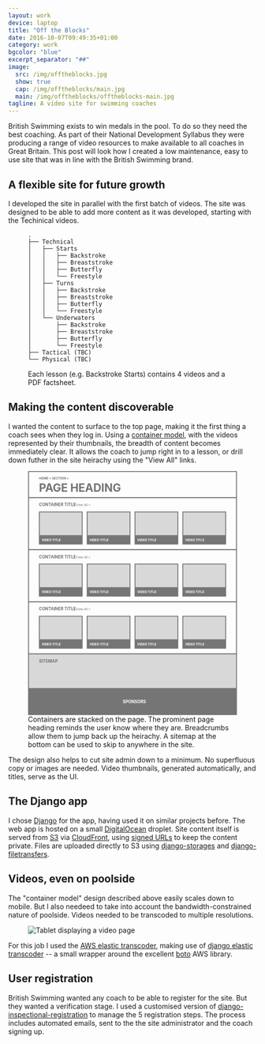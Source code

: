 ```yaml
---
layout: work
device: laptop
title: "Off the Blocks"
date: 2016-10-07T09:49:35+01:00
category: work
bgcolor: "blue"
excerpt_separator: "##"
image:
  src: /img/offtheblocks.jpg
  show: true
  cap: /img/offtheblocks/main.jpg
  main: /img/offtheblocks/offtheblocks-main.jpg
tagline: A video site for swimming coaches
---
```


British Swimming exists to win medals in the pool. To do so they need the best coaching.  As part of their National Development Syllabus they were producing a range of video resources to make available to all coaches in Great Britain. This post will look how I created a low maintenance, easy to use site that was in line with the British Swimming brand.


## A flexible site for future growth

I developed the site in parallel with the first batch of videos. The site was designed to be able to add more content as it was developed, starting with the Techinical videos.

<figure class="highlight"><pre><code class="language-text" data-lang="text">.
├── Technical
│   ├── Starts
│   │   ├── Backstroke
│   │   ├── Breaststroke
│   │   ├── Butterfly
│   │   └── Freestyle
│   ├── Turns
│   │   ├── Backstroke
│   │   ├── Breaststroke
│   │   ├── Butterfly
│   │   └── Freestyle
│   └── Underwaters
│       ├── Backstroke
│       ├── Breaststroke
│       ├── Butterfly
│       └── Freestyle
├── Tactical (TBC)
└── Physical (TBC)</code></pre>
<figcaption>
Each lesson (e.g. Backstroke Starts) contains 4 videos and a PDF factsheet.
</figcaption>
</figure>

## Making the content discoverable

I wanted the content to surface to the top page, making it the first thing a coach sees when they log in. Using a [container model][1], with the videos represented by their thumbnails, the breadth of content becomes immediately clear. It allows the coach to jump right in to a lesson, or drill down futher in the site heirachy using the "View All" links.

<style>
.safari-fix {
  padding-top: 116.583748%;
  position: relative;
  width: 100%;
  height: auto;
}
.safari-fix svg {
  position: absolute;
  top: 0;
  left: 0;
  width: 100%;
  height: 100%;
}
</style>

<figure>
  <div class="safari-fix">
  <?xml version="1.0" encoding="UTF-8" standalone="no"?>
  <svg width="1206px" height="1406px" viewBox="0 0 1206 1406" version="1.1" xmlns="http://www.w3.org/2000/svg" xmlns:xlink="http://www.w3.org/1999/xlink">
      <!-- Generator: Sketch 39.1 (31720) - http://www.bohemiancoding.com/sketch -->
      <title>Off the Blocks</title>
      <desc>Created with Sketch.</desc>
      <defs>
          <rect id="path-1" x="0" y="0" width="252" height="141"></rect>
          <mask id="mask-2" maskContentUnits="userSpaceOnUse" maskUnits="objectBoundingBox" x="0" y="0" width="252" height="141" fill="white">
              <use xlink:href="#path-1"></use>
          </mask>
          <rect id="path-3" x="0" y="0" width="252" height="141"></rect>
          <mask id="mask-4" maskContentUnits="userSpaceOnUse" maskUnits="objectBoundingBox" x="0" y="0" width="252" height="141" fill="white">
              <use xlink:href="#path-3"></use>
          </mask>
          <rect id="path-5" x="0" y="0" width="252" height="141"></rect>
          <mask id="mask-6" maskContentUnits="userSpaceOnUse" maskUnits="objectBoundingBox" x="0" y="0" width="252" height="141" fill="white">
              <use xlink:href="#path-5"></use>
          </mask>
          <rect id="path-7" x="0" y="0" width="252" height="141"></rect>
          <mask id="mask-8" maskContentUnits="userSpaceOnUse" maskUnits="objectBoundingBox" x="0" y="0" width="252" height="141" fill="white">
              <use xlink:href="#path-7"></use>
          </mask>
          <rect id="path-9" x="0" y="0" width="252" height="141"></rect>
          <mask id="mask-10" maskContentUnits="userSpaceOnUse" maskUnits="objectBoundingBox" x="0" y="0" width="252" height="141" fill="white">
              <use xlink:href="#path-9"></use>
          </mask>
          <rect id="path-11" x="0" y="0" width="252" height="141"></rect>
          <mask id="mask-12" maskContentUnits="userSpaceOnUse" maskUnits="objectBoundingBox" x="0" y="0" width="252" height="141" fill="white">
              <use xlink:href="#path-11"></use>
          </mask>
          <rect id="path-13" x="0" y="0" width="252" height="141"></rect>
          <mask id="mask-14" maskContentUnits="userSpaceOnUse" maskUnits="objectBoundingBox" x="0" y="0" width="252" height="141" fill="white">
              <use xlink:href="#path-13"></use>
          </mask>
          <rect id="path-15" x="0" y="0" width="252" height="141"></rect>
          <mask id="mask-16" maskContentUnits="userSpaceOnUse" maskUnits="objectBoundingBox" x="0" y="0" width="252" height="141" fill="white">
              <use xlink:href="#path-15"></use>
          </mask>
          <rect id="path-17" x="0" y="0" width="252" height="141"></rect>
          <mask id="mask-18" maskContentUnits="userSpaceOnUse" maskUnits="objectBoundingBox" x="0" y="0" width="252" height="141" fill="white">
              <use xlink:href="#path-17"></use>
          </mask>
          <rect id="path-19" x="0" y="0" width="252" height="141"></rect>
          <mask id="mask-20" maskContentUnits="userSpaceOnUse" maskUnits="objectBoundingBox" x="0" y="0" width="252" height="141" fill="white">
              <use xlink:href="#path-19"></use>
          </mask>
          <rect id="path-21" x="0" y="0" width="252" height="141"></rect>
          <mask id="mask-22" maskContentUnits="userSpaceOnUse" maskUnits="objectBoundingBox" x="0" y="0" width="252" height="141" fill="white">
              <use xlink:href="#path-21"></use>
          </mask>
          <rect id="path-23" x="0" y="0" width="252" height="141"></rect>
          <mask id="mask-24" maskContentUnits="userSpaceOnUse" maskUnits="objectBoundingBox" x="0" y="0" width="252" height="141" fill="white">
              <use xlink:href="#path-23"></use>
          </mask>
      </defs>
      <g id="Off-the-Blocks-wireframe" stroke="none" stroke-width="1" fill="none" fill-rule="evenodd">
          <g id="Group" transform="translate(3.000000, 3.000000)">
              <rect id="Rectangle" stroke="#757575" stroke-width="5" x="0" y="0" width="1200" height="150"></rect>
              <text id="HOME-&gt;-SECTION-&gt;" font-size="18" font-weight="bold" fill="#757575">
                  <tspan x="60" y="45">HOME &gt;   SECTION &gt;</tspan>
              </text>
              <text id="PAGE-HEADING" font-size="64" font-weight="bold" letter-spacing="-0.5" fill="#757575">
                  <tspan x="60" y="117">PAGE HEADING</tspan>
              </text>
          </g>
          <g id="Group-3" transform="translate(3.000000, 153.000000)">
              <rect id="Rectangle-Copy" stroke="#757575" stroke-width="5" x="0" y="0" width="1200" height="300"></rect>
              <text id="CONTAINER-TITLE-/-Vi" font-size="24" font-weight="bold" fill="#757575">
                  <tspan x="60" y="50">CONTAINER TITLE</tspan>
                  <tspan x="262.136719" y="50" font-size="18" font-weight="normal"> / View All &gt;</tspan>
                  <tspan x="356.144531" y="50"> </tspan>
              </text>
              <g id="Group-2" transform="translate(60.000000, 80.000000)">
                  <use id="Rectangle-2" stroke="#757575" mask="url(#mask-2)" stroke-width="10" fill="#D8D8D8" xlink:href="#path-1"></use>
                  <rect id="Rectangle-3" fill="#757575" x="0" y="140" width="252" height="50"></rect>
                  <text id="VIDEO-TITLE" fill="#FFFFFF" font-size="18" font-weight="bold">
                      <tspan x="16" y="170">VIDEO TITLE</tspan>
                  </text>
              </g>
              <g id="Group-2" transform="translate(336.000000, 80.000000)">
                  <use id="Rectangle-2" stroke="#757575" mask="url(#mask-4)" stroke-width="10" fill="#D8D8D8" xlink:href="#path-3"></use>
                  <rect id="Rectangle-3" fill="#757575" x="0" y="140" width="252" height="50"></rect>
                  <text id="VIDEO-TITLE" fill="#FFFFFF" font-size="18" font-weight="bold">
                      <tspan x="16" y="170">VIDEO TITLE</tspan>
                  </text>
              </g>
              <g id="Group-2" transform="translate(612.000000, 80.000000)">
                  <use id="Rectangle-2" stroke="#757575" mask="url(#mask-6)" stroke-width="10" fill="#D8D8D8" xlink:href="#path-5"></use>
                  <rect id="Rectangle-3" fill="#757575" x="0" y="140" width="252" height="50"></rect>
                  <text id="VIDEO-TITLE" fill="#FFFFFF" font-size="18" font-weight="bold">
                      <tspan x="16" y="170">VIDEO TITLE</tspan>
                  </text>
              </g>
              <g id="Group-2" transform="translate(888.000000, 80.000000)">
                  <use id="Rectangle-2" stroke="#757575" mask="url(#mask-8)" stroke-width="10" fill="#D8D8D8" xlink:href="#path-7"></use>
                  <rect id="Rectangle-3" fill="#757575" x="0" y="140" width="252" height="50"></rect>
                  <text id="VIDEO-TITLE" fill="#FFFFFF" font-size="18" font-weight="bold">
                      <tspan x="16" y="170">VIDEO TITLE</tspan>
                  </text>
              </g>
          </g>
          <g id="Group-3" transform="translate(3.000000, 453.000000)">
              <rect id="Rectangle-Copy" stroke="#757575" stroke-width="5" x="0" y="0" width="1200" height="300"></rect>
              <text id="CONTAINER-TITLE-/-Vi" font-size="24" font-weight="bold" fill="#757575">
                  <tspan x="60" y="50">CONTAINER TITLE</tspan>
                  <tspan x="262.136719" y="50" font-size="18" font-weight="normal"> / View All &gt;</tspan>
                  <tspan x="356.144531" y="50"> </tspan>
              </text>
              <g id="Group-2" transform="translate(60.000000, 80.000000)">
                  <use id="Rectangle-2" stroke="#757575" mask="url(#mask-10)" stroke-width="10" fill="#D8D8D8" xlink:href="#path-9"></use>
                  <rect id="Rectangle-3" fill="#757575" x="0" y="140" width="252" height="50"></rect>
                  <text id="VIDEO-TITLE" fill="#FFFFFF" font-size="18" font-weight="bold">
                      <tspan x="16" y="170">VIDEO TITLE</tspan>
                  </text>
              </g>
              <g id="Group-2" transform="translate(336.000000, 80.000000)">
                  <use id="Rectangle-2" stroke="#757575" mask="url(#mask-12)" stroke-width="10" fill="#D8D8D8" xlink:href="#path-11"></use>
                  <rect id="Rectangle-3" fill="#757575" x="0" y="140" width="252" height="50"></rect>
                  <text id="VIDEO-TITLE" fill="#FFFFFF" font-size="18" font-weight="bold">
                      <tspan x="16" y="170">VIDEO TITLE</tspan>
                  </text>
              </g>
              <g id="Group-2" transform="translate(612.000000, 80.000000)">
                  <use id="Rectangle-2" stroke="#757575" mask="url(#mask-14)" stroke-width="10" fill="#D8D8D8" xlink:href="#path-13"></use>
                  <rect id="Rectangle-3" fill="#757575" x="0" y="140" width="252" height="50"></rect>
                  <text id="VIDEO-TITLE" fill="#FFFFFF" font-size="18" font-weight="bold">
                      <tspan x="16" y="170">VIDEO TITLE</tspan>
                  </text>
              </g>
              <g id="Group-2" transform="translate(888.000000, 80.000000)">
                  <use id="Rectangle-2" stroke="#757575" mask="url(#mask-16)" stroke-width="10" fill="#D8D8D8" xlink:href="#path-15"></use>
                  <rect id="Rectangle-3" fill="#757575" x="0" y="140" width="252" height="50"></rect>
                  <text id="VIDEO-TITLE" fill="#FFFFFF" font-size="18" font-weight="bold">
                      <tspan x="16" y="170">VIDEO TITLE</tspan>
                  </text>
              </g>
          </g>
          <g id="Group-3" transform="translate(3.000000, 753.000000)">
              <rect id="Rectangle-Copy" stroke="#757575" stroke-width="5" x="0" y="0" width="1200" height="300"></rect>
              <text id="CONTAINER-TITLE-/-Vi" font-size="24" font-weight="bold" fill="#757575">
                  <tspan x="60" y="50">CONTAINER TITLE</tspan>
                  <tspan x="262.136719" y="50" font-size="18" font-weight="normal"> / View All &gt;</tspan>
                  <tspan x="356.144531" y="50"> </tspan>
              </text>
              <g id="Group-2" transform="translate(60.000000, 80.000000)">
                  <use id="Rectangle-2" stroke="#757575" mask="url(#mask-18)" stroke-width="10" fill="#D8D8D8" xlink:href="#path-17"></use>
                  <rect id="Rectangle-3" fill="#757575" x="0" y="140" width="252" height="50"></rect>
                  <text id="VIDEO-TITLE" fill="#FFFFFF" font-size="18" font-weight="bold">
                      <tspan x="16" y="170">VIDEO TITLE</tspan>
                  </text>
              </g>
              <g id="Group-2" transform="translate(336.000000, 80.000000)">
                  <use id="Rectangle-2" stroke="#757575" mask="url(#mask-20)" stroke-width="10" fill="#D8D8D8" xlink:href="#path-19"></use>
                  <rect id="Rectangle-3" fill="#757575" x="0" y="140" width="252" height="50"></rect>
                  <text id="VIDEO-TITLE" fill="#FFFFFF" font-size="18" font-weight="bold">
                      <tspan x="16" y="170">VIDEO TITLE</tspan>
                  </text>
              </g>
              <g id="Group-2" transform="translate(612.000000, 80.000000)">
                  <use id="Rectangle-2" stroke="#757575" mask="url(#mask-22)" stroke-width="10" fill="#D8D8D8" xlink:href="#path-21"></use>
                  <rect id="Rectangle-3" fill="#757575" x="0" y="140" width="252" height="50"></rect>
                  <text id="VIDEO-TITLE" fill="#FFFFFF" font-size="18" font-weight="bold">
                      <tspan x="16" y="170">VIDEO TITLE</tspan>
                  </text>
              </g>
              <g id="Group-2" transform="translate(888.000000, 80.000000)">
                  <use id="Rectangle-2" stroke="#757575" mask="url(#mask-24)" stroke-width="10" fill="#D8D8D8" xlink:href="#path-23"></use>
                  <rect id="Rectangle-3" fill="#757575" x="0" y="140" width="252" height="50"></rect>
                  <text id="VIDEO-TITLE" fill="#FFFFFF" font-size="18" font-weight="bold">
                      <tspan x="16" y="170">VIDEO TITLE</tspan>
                  </text>
              </g>
          </g>
          <g id="Group-3" transform="translate(3.000000, 1053.000000)">
              <rect id="Rectangle-Copy" stroke="#757575" stroke-width="5" fill="#D8D8D8" x="0" y="0" width="1200" height="200"></rect>
              <text id="SITEMAP" font-size="24" font-weight="bold" fill="#757575">
                  <tspan x="60" y="50">SITEMAP</tspan>
              </text>
          </g>
          <g id="Group-3" transform="translate(3.000000, 1253.000000)">
              <rect id="Rectangle-Copy" stroke="#757575" stroke-width="5" fill="#757575" x="0" y="0" width="1200" height="150"></rect>
              <text id="SPONSORS" fill="#FFFFFF" font-size="24" font-weight="bold">
                  <tspan x="544" y="85">SPONSORS</tspan>
              </text>
          </g>
      </g>
  </svg>
  </div>

  <figcaption>
    Containers are stacked on the page. The prominent page heading reminds the user know where they are. Breadcrumbs allow them to jump back up the heirachy. A sitemap at the bottom can be used to skip to anywhere in the site.
  </figcaption>
</figure>

The design also helps to cut site admin down to a minimum. No superfluous copy or images are needed. Video thumbnails, generated automatically, and titles, serve as the UI.

## The Django app

I chose [Django][6] for the app, having used it on similar projects before. The web app is hosted on a small [DigitalOcean][7] droplet. Site content itself is served from [S3][10] via [CloudFront][11], using [signed URLs][12] to keep the content private. Files are uploaded directly to S3 using [django-storages][8] and [django-filetransfers][9].


## Videos, even on poolside

The "container model" design described above easily scales down to mobile. But I also needeed to take into account the bandwidth-constrained nature of poolside. Videos needed to be transcoded to multiple resolutions.

<figure>
  <img src="/img/offtheblocks/tablet.jpg" alt="Tablet displaying a video page">
</figure>

For this job I used the [AWS elastic transcoder][2], making use of [django elastic transcoder][3] -- a small wrapper around the excellent [boto][4] AWS library.


## User registration

British Swimming wanted any coach to be able to register for the site. But they wanted a verification stage. I used a customised version of [django-inspectional-registration][5] to manage the 5 registration steps. The process includes automated emails, sent to the the site administrator and the coach signing up.

[1]: http://next.theguardian.com/blog/container-model-blended-content/ "The container model and blended content – a new approach to how we present content on the Guardian"
[2]: https://aws.amazon.com/elastictranscoder/ "Amazon Elastic Transcoder"
[3]: https://github.com/StreetVoice/django-elastic-transcoder "Django Elastic Transcoder"
[4]: https://aws.amazon.com/sdk-for-python/ "Boto3"
[5]: https://github.com/lambdalisue/django-inspectional-registration
[6]: https://www.djangoproject.com/
[7]: https://www.digitalocean.com
[8]: https://django-storages.readthedocs.io/en/latest/backends/amazon-S3.html
[9]: https://www.allbuttonspressed.com/projects/django-filetransfers
[10]: http://docs.aws.amazon.com/AmazonS3/latest/dev/Welcome.html "Amazon S3"
[11]: https://aws.amazon.com/cloudfront/ "Amazon CloudFront"
[12]: http://docs.aws.amazon.com/AmazonCloudFront/latest/DeveloperGuide/private-content-signed-urls.html "Using signed URLs on CloudFront"
